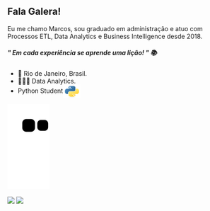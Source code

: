 ## Fala Galera! 

Eu me chamo Marcos, sou graduado em administração e atuo com Processos ETL, Data Analytics e Business Intelligence desde 2018.
 
##### " Em cada experiência se aprende uma lição! "  📚
 - 📍 Rio de Janeiro, Brasil.
 - 👨🏽‍💻 Data Analytics.
 - Python Student<img align="center" alt="Marco-Python" height="30" width="40" src="https://raw.githubusercontent.com/devicons/devicon/master/icons/python/python-original.svg">

![Snake animation](https://github.com/rafaballerini/rafaballerini/blob/output/github-contribution-grid-snake.svg)
 

<a href="https://www.linkedin.com/in/mvmartiins" target="_blank"><img src="https://img.shields.io/badge/-LinkedIn-%230077B5?style=fflat-square&logo=linkedin&logoColor=white" target="_blank"></a> <a href = "mailto:mvmartiins@hotmail.com"><img src="https://img.shields.io/badge/-mvmartiins@hotmail.com-808080?stylestyle=flat-square&logo=gmail&logoColor=white" target="_blank"></a> <img align="center" alt="Marco-Python" height="0" width="40" src="https://raw.githubusercontent.com/devicons/devicon/master/icons/python/python-original.svg">
